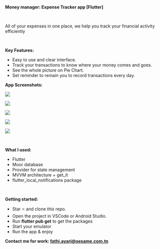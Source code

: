 <p><strong>Money manager: Expense Tracker app [Flutter]</strong></p>
<p><strong>&nbsp;</strong></p>
<p>All of your expenses in one place, we help you track your financial activity efficiently</p>
<p>&nbsp;</p>
<p><strong>Key Features: </strong></p>
<ul>
<li>Easy to use and clear interface.</li>
<li>Track your transactions to know where your money comes and goes.</li>
<li>See the whole picture on Pie Chart.</li>
<li>Set reminder to remain you to record transactions every day.</li>
</ul>
<p><strong>App Screenshots: </strong></p>

![](screenshots/1.png)

![](screenshots/2.png)

![](screenshots/3.png)

![](screenshots/4.png)

![](screenshots/5.png)

<p><strong>&nbsp;</strong></p>
<p><strong>What I used: </strong></p>
<ul>
<li>Flutter</li>
<li>Moor database</li>
<li>Provider for state management</li>
<li>MVVM architecture + get_it</li>
<li>flutter_local_notifications package</li>
</ul>
<p><strong>&nbsp;</strong></p>
<p><strong>Getting started: </strong></p>
<ul>
<li>Star&nbsp;⭐&nbsp;and clone&nbsp;<em>this</em>&nbsp;repo.</li>
<li>Open the project in VSCode or Android Studio.</li>
<li>Run <strong>flutter pub get</strong> to get the packages</li>
<li>Start your emulator</li>
<li>Run the app &amp; enjoy</li>
</ul>
<p><strong>Contact me for work:&nbsp;</strong><a href="mailto:fathi.ayari@sesame.com.tn"><strong>fathi.ayari@sesame.com.tn</strong></a></p>
<p>&nbsp;</p>
